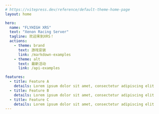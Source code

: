 ```yaml
---
# https://vitepress.dev/reference/default-theme-home-page
layout: home

hero:
  name: "FLYHIGH XRS"
  text: "Xenon Racing Server"
  tagline: 欢迎来到XRS！
  actions:
    - theme: brand
      text: 游戏安装
      link: /markdown-examples
    - theme: alt
      text: 最新活动
      link: /api-examples

features:
  - title: Feature A
    details: Lorem ipsum dolor sit amet, consectetur adipiscing elit
  - title: Feature B
    details: Lorem ipsum dolor sit amet, consectetur adipiscing elit
  - title: Feature C
    details: Lorem ipsum dolor sit amet, consectetur adipiscing elit
---
```


